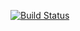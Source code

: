 [![Build Status](https://dev.azure.com/ngotuanlong/SalonMage/_apis/build/status/salonmage.web-app?branchName=master)](https://dev.azure.com/ngotuanlong/SalonMage/_build/latest?definitionId=1&branchName=master)

